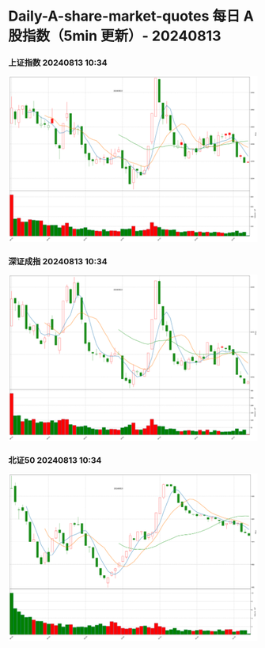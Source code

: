 
# Daily-A-share-market-quotes 每日 A 股指数（5min 更新）- 20240813

### 上证指数 20240813 10:34
![](./fig/2024/8/20240813-sh000001.png)

### 深证成指 20240813 10:34
![](./fig/2024/8/20240813-sz399001.png)

### 北证50 20240813 10:34
![](./fig/2024/8/20240813-bj899050.png)
